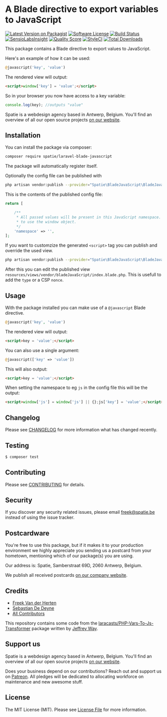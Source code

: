 # A Blade directive to export variables to JavaScript

[![Latest Version on Packagist](https://img.shields.io/packagist/v/spatie/laravel-blade-javascript.svg?style=flat-square)](https://packagist.org/packages/spatie/laravel-blade-javascript)
[![Software License](https://img.shields.io/badge/license-MIT-brightgreen.svg?style=flat-square)](LICENSE.md)
[![Build Status](https://img.shields.io/travis/spatie/laravel-blade-javascript/master.svg?style=flat-square)](https://travis-ci.org/spatie/laravel-blade-javascript)
[![SensioLabsInsight](https://img.shields.io/sensiolabs/i/07458966-b1a2-4cef-8020-02b03f0dd240.svg?style=flat-square)](https://insight.sensiolabs.com/projects/07458966-b1a2-4cef-8020-02b03f0dd240)
[![Quality Score](https://img.shields.io/scrutinizer/g/spatie/laravel-blade-javascript.svg?style=flat-square)](https://scrutinizer-ci.com/g/spatie/laravel-blade-javascript)
[![StyleCI](https://styleci.io/repos/59886128/shield)](https://styleci.io/repos/59886128)
[![Total Downloads](https://img.shields.io/packagist/dt/spatie/laravel-blade-javascript.svg?style=flat-square)](https://packagist.org/packages/spatie/laravel-blade-javascript)

This package contains a Blade directive to export values to JavaScript.

Here's an example of how it can be used:

```php
@javascript('key', 'value')
```

The rendered view will output:
```html
<script>window['key'] = 'value';</script>
```

So in your browser you now have access to a key variable:
```js
console.log(key); //outputs "value"
```

Spatie is a webdesign agency based in Antwerp, Belgium. You'll find an overview of all our open source projects [on our website](https://spatie.be/opensource).

## Installation

You can install the package via composer:

``` bash
composer require spatie/laravel-blade-javascript
```

The package will automatically register itself.

Optionally the config file can be published with

```bash
php artisan vendor:publish --provider="Spatie\BladeJavaScript\BladeJavaScriptServiceProvider" --tag="config"
```

This is the contents of the published config file:

```php
return [

    /**
     * All passed values will be present in this JavaScript namespace. Set this to an empty string
     * to use the window object.
     */
    'namespace' => '',
];
```

If you want to customzize the generated `<script>` tag you can publish and override the used view.

```bash
php artisan vendor:publish --provider="Spatie\BladeJavaScript\BladeJavaScriptServiceProvider" --tag="views"
```

After this you can edit the published view `resources/views/vendor/bladeJavaScript/index.blade.php`. This is usefull to add the `type` or a CSP `nonce`.

## Usage

With the package installed you can make use of a `@javascript` Blade directive.

```php
@javascript('key', 'value')
```

The rendered view will output:
```html
<script>key = 'value';</script>
```

You can also use a single argument:
```php
@javascript(['key' => 'value'])
```

This will also output:
```html
<script>key = 'value';</script>
```

When setting the namespace to eg `js` in the config file this will be the output:

```html
<script>window['js'] = window['js'] || {};js['key'] = 'value';</script>
```

## Changelog

Please see [CHANGELOG](CHANGELOG.md) for more information what has changed recently.

## Testing

``` bash
$ composer test
```

## Contributing

Please see [CONTRIBUTING](CONTRIBUTING.md) for details.

## Security

If you discover any security related issues, please email freek@spatie.be instead of using the issue tracker.

## Postcardware

You're free to use this package, but if it makes it to your production environment we highly appreciate you sending us a postcard from your hometown, mentioning which of our package(s) you are using.

Our address is: Spatie, Samberstraat 69D, 2060 Antwerp, Belgium.

We publish all received postcards [on our company website](https://spatie.be/en/opensource/postcards).

## Credits

- [Freek Van der Herten](https://github.com/freekmurze)
- [Sebastian De Deyne](https://github.com/seb)
- [All Contributors](../../contributors)

This repository contains some code from the [laracasts/PHP-Vars-To-Js-Transformer](https://github.com/laracasts/PHP-Vars-To-Js-Transformer) package written by [Jeffrey Way](https://github.com/JeffreyWay).

## Support us

Spatie is a webdesign agency based in Antwerp, Belgium. You'll find an overview of all our open source projects [on our website](https://spatie.be/opensource).

Does your business depend on our contributions? Reach out and support us on [Patreon](https://www.patreon.com/spatie). 
All pledges will be dedicated to allocating workforce on maintenance and new awesome stuff.


## License

The MIT License (MIT). Please see [License File](LICENSE.md) for more information.
